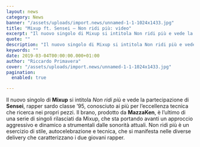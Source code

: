 ```yaml
---
layout: news
category: News
banner: "/assets/uploads/import.news/unnamed-1-1-1024x1433.jpg"
title: "Mixup ft. Sensei – Non ridi più: video"
excerpt: "Il nuovo singolo di Mixup si intitola Non ridi più e vede la partecipazione di Sensei, rapper sardo classe ’95, conosciuto ai più per l’eccellenza tecnica che ricerca nei propri pezzi. Il brano, prodotto da MazzaKen, è l’ultimo di una serie di singoli rilasciati da Mixup, che sta portando avanti un approccio aggressivo e dinamico a [&hellip"
quote: ""
description: "Il nuovo singolo di Mixup si intitola Non ridi più e vede la partecipazione di Sensei, rapper sardo classe ’95, conosciuto ai più per l’eccellenza tecnica che ricerca nei propri pezzi. Il brano, prodotto da MazzaKen, è l’ultimo di una serie di singoli rilasciati da Mixup, che sta portando avanti un approccio aggressivo e dinamico a [&hellip"
keywords: ""
date: 2019-03-04T00:00:00.000+01:00
author: "Riccardo Primavera"
cover: "/assets/uploads/import.news/unnamed-1-1-1024x1433.jpg"
pagination:
  enabled: true

---
```


Il nuovo singolo di **Mixup** si intitola _Non ridi più_ e vede la partecipazione di **Sensei**, rapper sardo classe ’95, conosciuto ai più per l’eccellenza tecnica che ricerca nei propri pezzi. Il brano, prodotto da **MazzaKen**, è l’ultimo di una serie di singoli rilasciati da Mixup, che sta portando avanti un approccio aggressivo e dinamico a strumentali dalle sonorità attuali. Non ridi più è un esercizio di stile, autocelebrazione e tecnica, che si manifesta nelle diverse delivery che caratterizzano i due giovani rapper.
